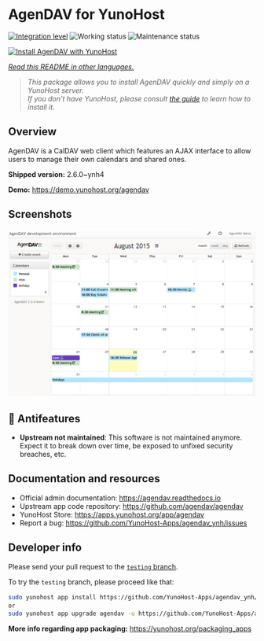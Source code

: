 <!--
N.B.: This README was automatically generated by <https://github.com/YunoHost/apps/tree/master/tools/readme_generator>
It shall NOT be edited by hand.
-->

# AgenDAV for YunoHost

[![Integration level](https://dash.yunohost.org/integration/agendav.svg)](https://dash.yunohost.org/appci/app/agendav) ![Working status](https://ci-apps.yunohost.org/ci/badges/agendav.status.svg) ![Maintenance status](https://ci-apps.yunohost.org/ci/badges/agendav.maintain.svg)

[![Install AgenDAV with YunoHost](https://install-app.yunohost.org/install-with-yunohost.svg)](https://install-app.yunohost.org/?app=agendav)

*[Read this README in other languages.](./ALL_README.md)*

> *This package allows you to install AgenDAV quickly and simply on a YunoHost server.*  
> *If you don't have YunoHost, please consult [the guide](https://yunohost.org/install) to learn how to install it.*

## Overview

AgenDAV is a CalDAV web client which features an AJAX interface to allow users to manage their own calendars and shared ones.


**Shipped version:** 2.6.0~ynh4

**Demo:** <https://demo.yunohost.org/agendav>

## Screenshots

![Screenshot of AgenDAV](./doc/screenshots/screenshot.png)

## :red_circle: Antifeatures

- **Upstream not maintained**: This software is not maintained anymore. Expect it to break down over time, be exposed to unfixed security breaches, etc.

## Documentation and resources

- Official admin documentation: <https://agendav.readthedocs.io>
- Upstream app code repository: <https://github.com/agendav/agendav>
- YunoHost Store: <https://apps.yunohost.org/app/agendav>
- Report a bug: <https://github.com/YunoHost-Apps/agendav_ynh/issues>

## Developer info

Please send your pull request to the [`testing` branch](https://github.com/YunoHost-Apps/agendav_ynh/tree/testing).

To try the `testing` branch, please proceed like that:

```bash
sudo yunohost app install https://github.com/YunoHost-Apps/agendav_ynh/tree/testing --debug
or
sudo yunohost app upgrade agendav -u https://github.com/YunoHost-Apps/agendav_ynh/tree/testing --debug
```

**More info regarding app packaging:** <https://yunohost.org/packaging_apps>
